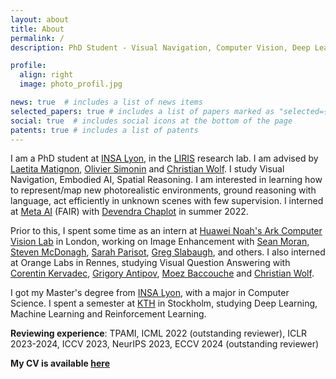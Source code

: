 ```yaml
---
layout: about
title: About
permalink: /
description: PhD Student - Visual Navigation, Computer Vision, Deep Learning, Reinforcement Learning.

profile:
  align: right
  image: photo_profil.jpg

news: true  # includes a list of news items
selected_papers: true # includes a list of papers marked as "selected={true}"
social: true  # includes social icons at the bottom of the page
patents: true # includes a list of patents
---
```

I am a PhD student at [INSA Lyon](https://www.insa-lyon.fr/en/), in the [LIRIS](https://liris.cnrs.fr/en) research lab. I am advised by [Laetita Matignon](https://perso.liris.cnrs.fr/laetitia.matignon/), [Olivier Simonin](http://perso.citi-lab.fr/osimonin/) and [Christian Wolf](https://perso.liris.cnrs.fr/christian.wolf/). I study Visual Navigation, Embodied AI, Spatial Reasoning. I am interested in learning how to represent/map new photorealistic environments, ground reasoning with language, act efficiently in unknown scenes with few supervision. I interned at [Meta AI](https://ai.facebook.com/) (FAIR) with [Devendra Chaplot](https://devendrachaplot.github.io/) in summer 2022.

Prior to this, I spent some time as an intern at [Huawei Noah's Ark Computer Vision Lab](https://www.noahlab.com.hk/#/home) in London, working on Image Enhancement with [Sean Moran](https://sjmoran.github.io/), [Steven McDonagh](https://smcdonagh.github.io/), [Sarah Parisot](https://parisots.github.io/), [Greg Slabaugh](http://www.eecs.qmul.ac.uk/~gslabaugh/), and others. I also interned at Orange Labs in Rennes, studying Visual Question Answering with [Corentin Kervadec](https://corentinkervadec.github.io/), [Grigory Antipov](https://scholar.google.com/citations?user=CoOz8K0AAAAJ&hl=en), [Moez Baccouche](https://scholar.google.com/citations?user=olfpe-kAAAAJ&hl=fr) and [Christian Wolf](https://perso.liris.cnrs.fr/christian.wolf/).

I got my Master's degree from [INSA Lyon](https://www.insa-lyon.fr/en/), with a major in Computer Science. I spent a semester at [KTH](https://www.kth.se/en) in Stockholm, studying Deep Learning, Machine Learning and Reinforcement Learning.

**Reviewing experience**: TPAMI, ICML 2022 (outstanding reviewer), ICLR 2023-2024, ICCV 2023, NeurIPS 2023, ECCV 2024 (outstanding reviewer)

**My CV is available [here](/assets/pdf/CV_Pierre_Marza.pdf)**
